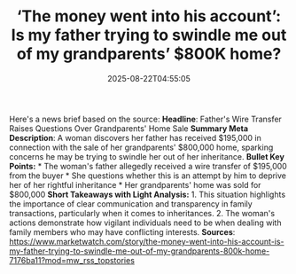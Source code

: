 ﻿---
title: "‘The money went into his account’: Is my father trying to swindle me out of my grandparents’ $800K home?"
date: "2025-08-22T04:55:05"
category: "Markets"
summary: ""
slug: "the money went into his account is my father trying to swind"
source_urls:
  - "https://www.marketwatch.com/story/the-money-went-into-his-account-is-my-father-trying-to-swindle-me-out-of-my-grandparents-800k-home-7176ba11?mod=mw_rss_topstories"
seo:
  title: "‘The money went into his account’: Is my father trying to swindle me out of my grandparents’ $800K home? | Hash n Hedge"
  description: ""
  keywords: ["news", "markets", "brief"]
---
Here's a news brief based on the source:  **Headline**: Father's Wire Transfer Raises Questions Over Grandparents' Home Sale  **Summary Meta Description**: A woman discovers her father has received $195,000 in connection with the sale of her grandparents' $800,000 home, sparking concerns he may be trying to swindle her out of her inheritance.  **Bullet Key Points:**  * The woman's father allegedly received a wire transfer of $195,000 from the buyer * She questions whether this is an attempt by him to deprive her of her rightful inheritance * Her grandparents' home was sold for $800,000  **Short Takeaways with Light Analysis:**  1. This situation highlights the importance of clear communication and transparency in family transactions, particularly when it comes to inheritances. 2. The woman's actions demonstrate how vigilant individuals need to be when dealing with family members who may have conflicting interests.  **Sources**: https://www.marketwatch.com/story/the-money-went-into-his-account-is-my-father-trying-to-swindle-me-out-of-my-grandparents-800k-home-7176ba11?mod=mw_rss_topstories 
